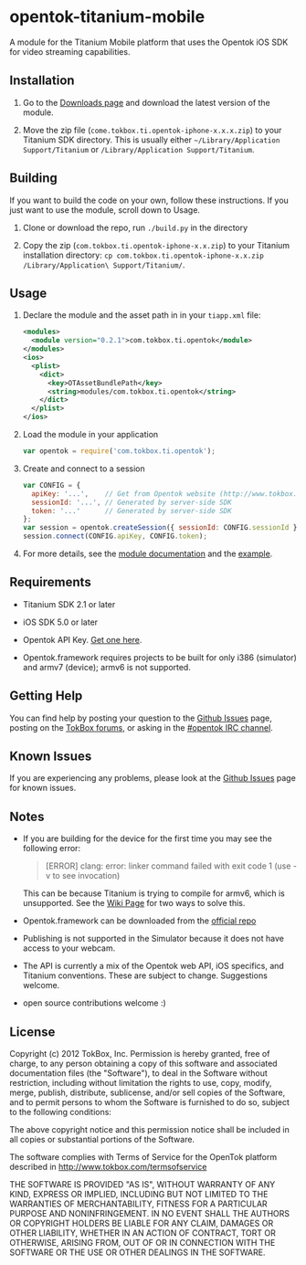 opentok-titanium-mobile
================
A module for the Titanium Mobile platform that uses the Opentok iOS SDK for video streaming capabilities.

Installation
------------
1.  Go to the [Downloads page](opentok-titanium-mobile/downloads) and download the latest version of the module.

2.  Move the zip file (`come.tokbox.ti.opentok-iphone-x.x.x.zip`) to your Titanium SDK directory. This is usually either `~/Library/Application Support/Titanium` or `/Library/Application Support/Titanium`.

Building
------------
If you want to build the code on your own, follow these instructions. If you just want to use the module, scroll down to Usage.

1.  Clone or download the repo, run `./build.py` in the directory

2.  Copy the zip (`com.tokbox.ti.opentok-iphone-x.x.zip`) to your Titanium installation directory: `cp com.tokbox.ti.opentok-iphone-x.x.zip /Library/Application\ Support/Titanium/`.

Usage
-----
1.  Declare the module and the asset path in in your `tiapp.xml` file:

    ```xml
    <modules>
      <module version="0.2.1">com.tokbox.ti.opentok</module>
    </modules>
    <ios>
      <plist>
        <dict>
          <key>OTAssetBundlePath</key>
          <string>modules/com.tokbox.ti.opentok</string>
        </dict>
      </plist>
    </ios>
    ```
	
2.  Load the module in your application

    ```javascript
    var opentok = require('com.tokbox.ti.opentok');
    ```
	
3.  Create and connect to a session

    ```javascript
    var CONFIG = {
      apiKey: '...',    // Get from Opentok website (http://www.tokbox.com/opentok/api/tools/js/apikey)
      sessionId: '...', // Generated by server-side SDK
      token: '...'      // Generated by server-side SDK
    };
    var session = opentok.createSession({ sessionId: CONFIG.sessionId });
    session.connect(CONFIG.apiKey, CONFIG.token);
    ```
	
4.  For more details, see the [module documentation](opentok-titanium-mobile/tree/master/documentation/index.md) and the [example](https://github.com/opentok/Opentok-Titanium-HelloWorld).

Requirements
------------
*  Titanium SDK 2.1 or later

*  iOS SDK 5.0 or later

*  Opentok API Key. [Get one here](http://www.tokbox.com/opentok/api/tools/js/apikey).

*  Opentok.framework requires projects to be built for only i386 (simulator) and armv7 (device); armv6 is not supported.

Getting Help
------------

You can find help by posting your question to the [Github Issues](https://github.com/opentok/opentok-titanium-mobile/issues) page, posting on the [TokBox forums](http://www.tokbox.com/forums/), or asking in the [#opentok IRC channel](http://www.tokbox.com/support/officehours).

Known Issues
------------

If you are experiencing any problems, please look at the [Github Issues](https://github.com/opentok/opentok-titanium-mobile/issues) page for known issues.

Notes
-----
*  If you are building for the device for the first time you may see the following error:

   > [ERROR] clang: error: linker command failed with exit code 1 (use -v to see invocation)

   This can be because Titanium is trying to compile for armv6, which is unsupported. See the [Wiki Page](opentok-titanium-mobile/wiki/Removing-armv6-from-your-Titanium-Project) for two ways to solve this.

*  Opentok.framework can be downloaded from the [official repo](https://github.com/opentok/opentok-ios-sdk)

*  Publishing is not supported in the Simulator because it does not have access to your webcam.

*  The API is currently a mix of the Opentok web API, iOS specifics, and Titanium conventions. These are subject
   to change. Suggestions welcome.

*  open source contributions welcome :)

License
-------
Copyright (c) 2012 TokBox, Inc.
Permission is hereby granted, free of charge, to any person obtaining a copy of
this software and associated documentation files (the "Software"), to deal in 
the Software without restriction, including without limitation the rights to 
use, copy, modify, merge, publish, distribute, sublicense, and/or sell copies 
of the Software, and to permit persons to whom the Software is furnished to do 
so, subject to the following conditions:

The above copyright notice and this permission notice shall be included in all 
copies or substantial portions of the Software.

The software complies with Terms of Service for the OpenTok platform described 
in http://www.tokbox.com/termsofservice

THE SOFTWARE IS PROVIDED "AS IS", WITHOUT WARRANTY OF ANY KIND, EXPRESS OR 
IMPLIED, INCLUDING BUT NOT LIMITED TO THE WARRANTIES OF MERCHANTABILITY, 
FITNESS FOR A PARTICULAR PURPOSE AND NONINFRINGEMENT. IN NO EVENT SHALL THE 
AUTHORS OR COPYRIGHT HOLDERS BE LIABLE FOR ANY CLAIM, DAMAGES OR OTHER 
LIABILITY, WHETHER IN AN ACTION OF CONTRACT, TORT OR OTHERWISE, ARISING FROM, 
OUT OF OR IN CONNECTION WITH THE SOFTWARE OR THE USE OR OTHER DEALINGS IN THE 
SOFTWARE.

